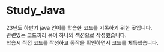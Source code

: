 # Study_Java

23년도 하반기 java 언어를 학습한 코드를 기록하기 위한 곳입니다.<br>
관련있는 코드끼리 묶어 하나의 섹션으로 작성했습니다.<br> 
학습시 직접 코드를 작성하고 동작을 확인하면서 코드를 체득했습니다.
